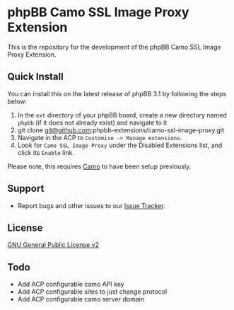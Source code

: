 # phpBB Camo SSL Image Proxy Extension

This is the repository for the development of the phpBB Camo SSL Image Proxy Extension.

## Quick Install
You can install this on the latest release of phpBB 3.1 by following the steps below:

1. In the `ext` directory of your phpBB board, create a new directory named `phpbb` (if it does not already exist) and navigate to it
1. git clone git@github.com:phpbb-extensions/camo-ssl-image-proxy.git
1. Navigate in the ACP to `Customise -> Manage extensions`.
1. Look for `Camo SSL Image Proxy` under the Disabled Extensions list, and click its `Enable` link.

Please note, this requires [Camo](https://github.com/atmos/camo) to have been setup previously.

## Support

* Report bugs and other issues to our [Issue Tracker](https://github.com/phpbb-extensions/camo-ssl-image-proxy/issues).

## License
[GNU General Public License v2](http://opensource.org/licenses/GPL-2.0)

## Todo

* Add ACP configurable camo API key
* Add ACP configurable sites to just change protocol
* Add ACP configurable camo server domain
